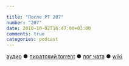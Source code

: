 ```yaml
---

title: "После РТ 207"
number: "207"
date: 2010-10-02T16:47:00+03:00
comments: true
categories: podcast
---
```

[аудио](http://cdn.radio-t.com/rt207post.mp3) ● [пиратский torrent](http://pirates.radio-t.com/torrents/rt207post.mp3.torrent) ● [лог чата](http://chat.radio-t.com/logs/radio-t-207.html) ● [wiki](http://wiki.radio-t.com/%D0%9F%D0%BE%D1%81%D0%BB%D0%B5_%D0%A0%D0%A2_207)<audio src="http://cdn.radio-t.com/rt207post.mp3" preload="none">
